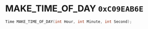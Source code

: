 # MAKE_TIME_OF_DAY `0xC09EAB6E`

```cpp
Time MAKE_TIME_OF_DAY(int Hour, int Minute, int Second);
```
